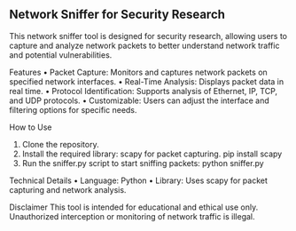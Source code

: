 ## Network Sniffer for Security Research
This network sniffer tool is designed for security research, allowing users to capture and analyze network packets to better understand network traffic and potential vulnerabilities.

Features
 • Packet Capture: Monitors and captures network packets on specified network interfaces.
 • Real-Time Analysis: Displays packet data in real time.
 • Protocol Identification: Supports analysis of Ethernet, IP, TCP, and UDP protocols.
 • Customizable: Users can adjust the interface and filtering options for specific needs.

How to Use
 1. Clone the repository.
 2. Install the required library: scapy for packet capturing.
pip install scapy
 3. Run the sniffer.py script to start sniffing packets:
python sniffer.py

Technical Details
 • Language: Python
 • Library: Uses scapy for packet capturing and network analysis.

Disclaimer
This tool is intended for educational and ethical use only. Unauthorized interception or monitoring of network traffic is illegal.
